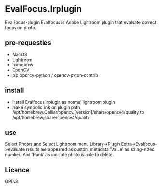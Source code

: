 # EvalFocus.lrplugin
EvalFocus-plugin
Evalfocus is Adobe Lightroom plugin that evaluate correct focus on photo.
## pre-requesties
* MacOS
* Lightroom
* homebrew
* OpenCV
* pip opcncv-python / opencv-pyton-contrib
## install
* install Evalfocus.lrplugin as normal lightroom plugin
* make symbolic link on plugin path /opt/homebrew/Celllar/opencv/[version]/share/opencv4/quality to /opt/homebrew/share/opencv4/quality
## use
Select Photos and Select Lightroom menu Library->Plugin Extra->Evalfocus->evaluate
results are appeared as custom metadata 'Value' as string-nized number.
And 'Rank' as indicate photo is able to delete.
## Licence
GPLv3
